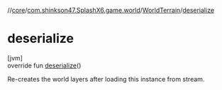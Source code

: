 //[core](../../../index.md)/[com.shinkson47.SplashX6.game.world](../index.md)/[WorldTerrain](index.md)/[deserialize](deserialize.md)

# deserialize

[jvm]\
override fun [deserialize](deserialize.md)()

Re-creates the world layers after loading this instance from stream.
